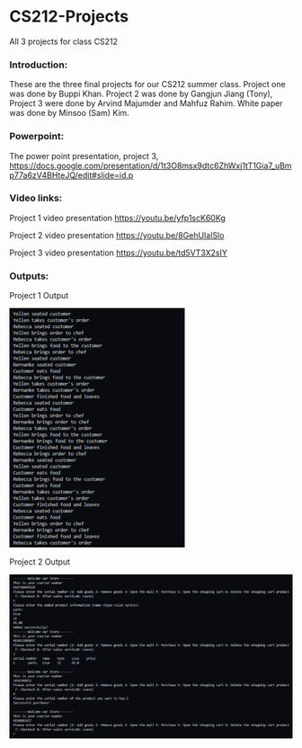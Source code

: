 # CS212-Projects
All 3 projects for class CS212

### Introduction:
These are the three final projects for our CS212 summer class. Project one was done by Buppi Khan. Project 2 was done by Gangjun Jiang (Tony), Project 3 were done by Arvind Majumder and Mahfuz Rahim. White paper was done by Minsoo (Sam) Kim.

### Powerpoint: 
The power point presentation, project 3, https://docs.google.com/presentation/d/1t3O8msx9dtc6ZhWxj1tT1Gia7_uBmp77a6zV4BHteJQ/edit#slide=id.p

### Video links: 
Project 1 video presentation
https://youtu.be/yfp1scK60Kg

Project 2 video presentation
https://youtu.be/8GehUIalSlo

Project 3 video presentation
https://youtu.be/td5VT3X2sIY

### Outputs: 
Project 1 Output

![Project 1 Output](Project1Output.png)

Project 2 Output

![Project 2 Output](Project2Output.png)




